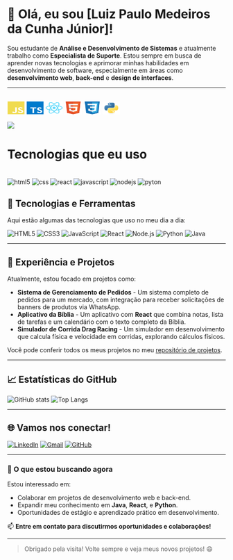 # 👋 Olá, eu sou [Luiz Paulo Medeiros da Cunha Júnior]!

<!-- Uma breve introdução sobre você -->
Sou estudante de **Análise e Desenvolvimento de Sistemas** e atualmente trabalho como **Especialista de Suporte**. Estou sempre em busca de aprender novas tecnologias e aprimorar minhas habilidades em desenvolvimento de software, especialmente em áreas como **desenvolvimento web**, **back-end** e **design de interfaces**.

---

<div style="display: inline_block"><br>
  <img align="center" alt="Luiz-Js" height="30" width="40" src="https://raw.githubusercontent.com/devicons/devicon/master/icons/javascript/javascript-plain.svg">
  <img align="center" alt="Luiz-Ts" height="30" width="40" src="https://raw.githubusercontent.com/devicons/devicon/master/icons/typescript/typescript-plain.svg">
  <img align="center" alt="Luiz-React" height="30" width="40" src="https://raw.githubusercontent.com/devicons/devicon/master/icons/react/react-original.svg">
  <img align="center" alt="Luiz-HTML" height="30" width="40" src="https://raw.githubusercontent.com/devicons/devicon/master/icons/html5/html5-original.svg">
  <img align="center" alt="Luiz-CSS" height="30" width="40" src="https://raw.githubusercontent.com/devicons/devicon/master/icons/css3/css3-original.svg">
  <img align="center" alt="Luiz-Python" height="30" width="40" src="https://raw.githubusercontent.com/devicons/devicon/master/icons/python/python-original.svg">
</div>
<br>
 <div> 
  <a href="https://instagram.com/luizpaulo.junior001/" target="_blank"><img src="https://img.shields.io/badge/-Instagram-%23E4405F?style=for-the-badge&logo=instagram&logoColor=white" target="_blank"></a>
  </div>
  <h1>Tecnologias que eu uso</h1>
<div style="display: incline_block"><br/>
  <img align="center" alt="html5" src="https://img.shields.io/badge/HTML-239120?style=for-the-badge&logo=html5&logoColor=white"/>
  <img align="center" alt="css"   src="https://img.shields.io/badge/CSS-239120?&style=for-the-badge&logo=css3&logoColor=white"/>
  <img align="center" alt="react" src="https://img.shields.io/badge/HTML-239120?style=for-the-badge&logo=html5&logoColor=white"/>
  <img align="center" alt="javascript" src="https://img.shields.io/badge/JavaScript-F7DF1E?style=for-the-badge&logo=javascript&logoColor=black"/>
  <img align="center" alt="nodejs" src="https://img.shields.io/badge/Node.js-43853D?style=for-the-badge&logo=node.js&logoColor=white"/>
  <img align="center" alt="pyton" src="https://img.shields.io/badge/Python-14354C?style=for-the-badge&logo=python&logoColor=white"/>
</div>

## 🔧 Tecnologias e Ferramentas
Aqui estão algumas das tecnologias que uso no meu dia a dia:

![HTML5](https://img.shields.io/badge/HTML5-239120?style=for-the-badge&logo=html5&logoColor=white)
![CSS3](https://img.shields.io/badge/CSS3-239120?style=for-the-badge&logo=css3&logoColor=white)
![JavaScript](https://img.shields.io/badge/JavaScript-323330?style=for-the-badge&logo=javascript&logoColor=F7DF1E)
![React](https://img.shields.io/badge/React-20232A?style=for-the-badge&logo=react&logoColor=61DAFB)
![Node.js](https://img.shields.io/badge/Node.js-43853D?style=for-the-badge&logo=node.js&logoColor=white)
![Python](https://img.shields.io/badge/Python-3670A0?style=for-the-badge&logo=python&logoColor=ffdd54)
![Java](https://img.shields.io/badge/Java-ED8B00?style=for-the-badge&logo=java&logoColor=white)

---

## 💼 Experiência e Projetos
Atualmente, estou focado em projetos como:

- **Sistema de Gerenciamento de Pedidos** - Um sistema completo de pedidos para um mercado, com integração para receber solicitações de banners de produtos via WhatsApp.
- **Aplicativo da Bíblia** - Um aplicativo com **React** que combina notas, lista de tarefas e um calendário com o texto completo da Bíblia.
- **Simulador de Corrida Drag Racing** - Um simulador em desenvolvimento que calcula física e velocidade em corridas, explorando cálculos físicos.

Você pode conferir todos os meus projetos no meu [repositório de projetos](https://github.com/seu-usuario?tab=repositories).

---

## 📈 Estatísticas do GitHub

![GitHub stats](https://github-readme-stats.vercel.app/api?username=seu-usuario&show_icons=true&theme=radical)
![Top Langs](https://github-readme-stats.vercel.app/api/top-langs/?username=seu-usuario&layout=compact&theme=radical)

---

## 🌐 Vamos nos conectar!

[![LinkedIn](https://img.shields.io/badge/LinkedIn-0077B5?style=for-the-badge&logo=linkedin&logoColor=white)](https://www.linkedin.com/in/seu-usuario)
[![Gmail](https://img.shields.io/badge/Gmail-D14836?style=for-the-badge&logo=gmail&logoColor=white)](mailto:seu-email@gmail.com)
[![GitHub](https://img.shields.io/badge/GitHub-100000?style=for-the-badge&logo=github&logoColor=white)](https://github.com/seu-usuario)

---

### 🎯 O que estou buscando agora
Estou interessado em:
- Colaborar em projetos de desenvolvimento web e back-end.
- Expandir meu conhecimento em **Java**, **React**, e **Python**.
- Oportunidades de estágio e aprendizado prático em desenvolvimento.

📫 **Entre em contato para discutirmos oportunidades e colaborações!**

---

> Obrigado pela visita! Volte sempre e veja meus novos projetos! 😄
